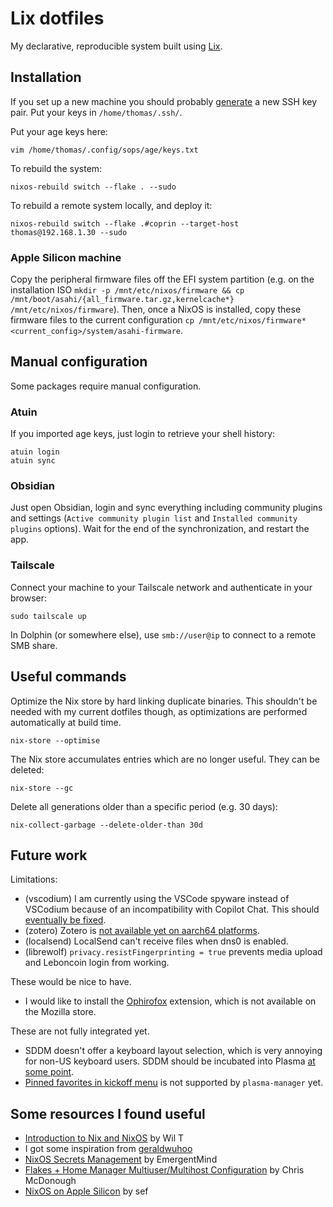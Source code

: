 # Lix dotfiles

My declarative, reproducible system built using [Lix](https://lix.systems/).

## Installation

If you set up a new machine you should probably [generate](https://docs.github.com/en/authentication/connecting-to-github-with-ssh/generating-a-new-ssh-key-and-adding-it-to-the-ssh-agent) a new SSH key pair. Put your keys in `/home/thomas/.ssh/`.

Put your age keys here:

```console
vim /home/thomas/.config/sops/age/keys.txt
```

To rebuild the system:

```console
nixos-rebuild switch --flake . --sudo
```

To rebuild a remote system locally, and deploy it:

```console
nixos-rebuild switch --flake .#coprin --target-host thomas@192.168.1.30 --sudo
```

### Apple Silicon machine

Copy the peripheral firmware files off the EFI system partition (e.g. on the installation ISO `mkdir -p /mnt/etc/nixos/firmware && cp /mnt/boot/asahi/{all_firmware.tar.gz,kernelcache*} /mnt/etc/nixos/firmware`). Then, once a NixOS is installed, copy these firmware files to the current configuration `cp /mnt/etc/nixos/firmware* <current_config>/system/asahi-firmware`.

## Manual configuration

Some packages require manual configuration.

### Atuin

If you imported age keys, just login to retrieve your shell history:

```console
atuin login
atuin sync
```

### Obsidian

Just open Obsidian, login and sync everything including community plugins and settings (`Active community plugin list` and `Installed community plugins` options). Wait for the end of the synchronization, and restart the app.

### Tailscale

Connect your machine to your Tailscale network and authenticate in your browser:

```console
sudo tailscale up
```

In Dolphin (or somewhere else), use `smb://user@ip` to connect to a remote SMB share.

## Useful commands

Optimize the Nix store by hard linking duplicate binaries. This shouldn't be needed with my current dotfiles though, as optimizations are performed automatically at build time.

```console
nix-store --optimise
```

The Nix store accumulates entries which are no longer useful. They can be deleted:

```console
nix-store --gc
```

Delete all generations older than a specific period (e.g. 30 days):

```console
nix-collect-garbage --delete-older-than 30d
```

## Future work

Limitations:

- (vscodium) I am currently using the VSCode spyware instead of VSCodium because of an incompatibility with Copilot Chat. This should [eventually be fixed](https://code.visualstudio.com/blogs/2025/06/30/openSourceAIEditorFirstMilestone).
- (zotero) Zotero is [not available yet on aarch64 platforms](https://github.com/zotero/zotero/issues/3515).
- (localsend) LocalSend can't receive files when dns0 is enabled.
- (librewolf) `privacy.resistFingerprinting = true` prevents media upload and Leboncoin login from working.

These would be nice to have.

- I would like to install the [Ophirofox](https://ophirofox.ophir.dev/) extension, which is not available on the Mozilla store.

These are not fully integrated yet.

- SDDM doesn't offer a keyboard layout selection, which is very annoying for non-US keyboard users. SDDM should be incubated into Plasma [at some point](https://invent.kde.org/plasma/plasma-desktop/-/issues/91).
- [Pinned favorites in kickoff menu](https://github.com/nix-community/plasma-manager/issues/376) is not supported by `plasma-manager` yet.

## Some resources I found useful

- [Introduction to Nix and NixOS](https://www.youtube.com/watch?v=QKoQ1gKJY5A&list=PL-saUBvIJzOkjAw_vOac75v-x6EzNzZq-) by Wil T
- I got some inspiration from [geraldwuhoo](https://github.com/geraldwuhoo/nixos-config)
- [NixOS Secrets Management](https://www.youtube.com/watch?v=6EMNHDOY-wo) by EmergentMind
- [Flakes + Home Manager Multiuser/Multihost Configuration](https://www.youtube.com/watch?v=e8vzW5Y8Gzg) by Chris McDonough
- [NixOS on Apple Silicon](https://yusef.napora.org/blog/nixos-asahi/) by sef
